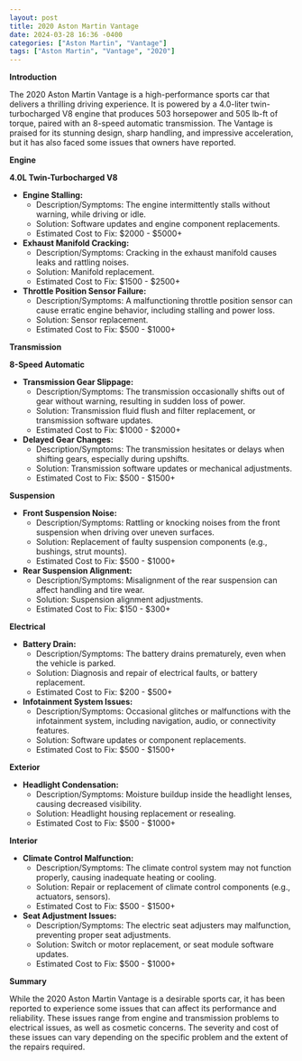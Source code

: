 ```yaml
---
layout: post
title: 2020 Aston Martin Vantage
date: 2024-03-28 16:36 -0400
categories: ["Aston Martin", "Vantage"]
tags: ["Aston Martin", "Vantage", "2020"]
---
```

**Introduction**

The 2020 Aston Martin Vantage is a high-performance sports car that delivers a thrilling driving experience. It is powered by a 4.0-liter twin-turbocharged V8 engine that produces 503 horsepower and 505 lb-ft of torque, paired with an 8-speed automatic transmission. The Vantage is praised for its stunning design, sharp handling, and impressive acceleration, but it has also faced some issues that owners have reported.

**Engine**

**4.0L Twin-Turbocharged V8**

* **Engine Stalling:**
    * Description/Symptoms: The engine intermittently stalls without warning, while driving or idle.
    * Solution: Software updates and engine component replacements.
    * Estimated Cost to Fix: $2000 - $5000+
* **Exhaust Manifold Cracking:**
    * Description/Symptoms: Cracking in the exhaust manifold causes leaks and rattling noises.
    * Solution: Manifold replacement.
    * Estimated Cost to Fix: $1500 - $2500+
* **Throttle Position Sensor Failure:**
    * Description/Symptoms: A malfunctioning throttle position sensor can cause erratic engine behavior, including stalling and power loss.
    * Solution: Sensor replacement.
    * Estimated Cost to Fix: $500 - $1000+

**Transmission**

**8-Speed Automatic**

* **Transmission Gear Slippage:**
    * Description/Symptoms: The transmission occasionally shifts out of gear without warning, resulting in sudden loss of power.
    * Solution: Transmission fluid flush and filter replacement, or transmission software updates.
    * Estimated Cost to Fix: $1000 - $2000+
* **Delayed Gear Changes:**
    * Description/Symptoms: The transmission hesitates or delays when shifting gears, especially during upshifts.
    * Solution: Transmission software updates or mechanical adjustments.
    * Estimated Cost to Fix: $500 - $1500+

**Suspension**

* **Front Suspension Noise:**
    * Description/Symptoms: Rattling or knocking noises from the front suspension when driving over uneven surfaces.
    * Solution: Replacement of faulty suspension components (e.g., bushings, strut mounts).
    * Estimated Cost to Fix: $500 - $1000+
* **Rear Suspension Alignment:**
    * Description/Symptoms: Misalignment of the rear suspension can affect handling and tire wear.
    * Solution: Suspension alignment adjustments.
    * Estimated Cost to Fix: $150 - $300+

**Electrical**

* **Battery Drain:**
    * Description/Symptoms: The battery drains prematurely, even when the vehicle is parked.
    * Solution: Diagnosis and repair of electrical faults, or battery replacement.
    * Estimated Cost to Fix: $200 - $500+
* **Infotainment System Issues:**
    * Description/Symptoms: Occasional glitches or malfunctions with the infotainment system, including navigation, audio, or connectivity features.
    * Solution: Software updates or component replacements.
    * Estimated Cost to Fix: $500 - $1500+

**Exterior**

* **Headlight Condensation:**
    * Description/Symptoms: Moisture buildup inside the headlight lenses, causing decreased visibility.
    * Solution: Headlight housing replacement or resealing.
    * Estimated Cost to Fix: $500 - $1000+

**Interior**

* **Climate Control Malfunction:**
    * Description/Symptoms: The climate control system may not function properly, causing inadequate heating or cooling.
    * Solution: Repair or replacement of climate control components (e.g., actuators, sensors).
    * Estimated Cost to Fix: $500 - $1500+
* **Seat Adjustment Issues:**
    * Description/Symptoms: The electric seat adjusters may malfunction, preventing proper seat adjustments.
    * Solution: Switch or motor replacement, or seat module software updates.
    * Estimated Cost to Fix: $500 - $1000+

**Summary**

While the 2020 Aston Martin Vantage is a desirable sports car, it has been reported to experience some issues that can affect its performance and reliability. These issues range from engine and transmission problems to electrical issues, as well as cosmetic concerns. The severity and cost of these issues can vary depending on the specific problem and the extent of the repairs required.
